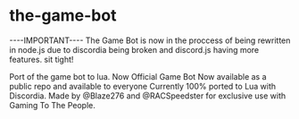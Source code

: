 # the-game-bot

----IMPORTANT----
The Game Bot is now in the proccess of being rewritten in node.js due to discordia being broken and discord.js having more features. sit tight!

Port of the game bot to lua. Now Official Game Bot 
Now available as a public repo and available to everyone
Currently 100% ported to Lua with Discordia.
Made by @Blaze276 and @RACSpeedster for exclusive use with Gaming To The People.
